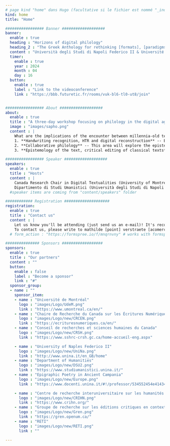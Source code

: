```yaml
---
# page kind "home" dans Hugo (facultative si le fichier est nommé "_index.md")
kind: home
title: "Home"

################# Banner ###################
banner:
  enable : true
  heading : "Horizons of digital philology"
  heading_2 : "The Greek Anthology for rethinking [formats], [paradigms] and [collaboration]"
  content : "Università degli Studi di Napoli Federico II & Université de Montréal, 16<sup>th</sup>-18<sup>th</sup> of April 2024"
  timer:
    enable : true
    year : 2024
    month : 04
    day : 16
  button:
    enable : true
    label : "Link to the videoconference"
    link : "https://bbb.futuretic.fr/rooms/vuk-bl6-tl0-ut8/join"


################# About ###################
about:
  enable : true
  title : "A three-day workshop focusing on philology in the digital age, on the basis of the *Greek Anthology*"
  image : "images/sapho.png"
  content : |
    What are the implications of the encounter between millennia-old texts and complex digital environments? How should we handle the data generated by Digital Classics projects? How can we structure them to make them accessible, valuable and reusable? These questions are at the heart of the three-day workshop "Horizons of digital philology. The *Greek Anthology* for rethinking formats, paradigms and collaboration" (April 16-18, 2024, Università degli Studi di Napoli Federico II & Université de Montréal). The aim of this event is to initiate reflections and discussions on the epistemological foundations of projects for editing or studying classical texts in the digital age, questioning in particular the choices and uses of particular tools, the implementation of collaboration, data management, etc. This event will focus on the case study of *Greek Anthology*, enabling the platform and data from the project of [the digital and collaborative edition of the *Greek Anthology*](https://anthologiagraeca.org), carried out at the Canada Research Chair in Digital Writings since 2014, to be showcased. Each day will be dedicated to one of the three axes of the event; mornings will be dedicated to lectures and afternoons to practical workshops enabling concrete exploration of the concepts discussed and application of some of the methodologies presented.
    1. **Handwriting recognition, HTR and digital reconstruction** -- Based on case studies using handwriting recognition (HTR), digital reconstruction and various artificial intelligence applications, this axis will analyze the different methodologies and uses that can be made of recent technical advances offering new perspectives for the preservation and understanding of classical heritage.
    2. **Collaborative philology** -- This area will explore the epistemological issues raised by collaborative projects in the field of digital humanities. It will highlight interdisciplinary collaborations by analyzing how they shape our understanding of ancient texts in the digital age. By examining the dynamics of collaboration, this axis will explore how plural approaches enrich research, opening up new perspectives and methodologies for approaching and interpreting ancient sources. 
    3. **Epistemology of the text, critical editing of classical texts** -- This area will explore in greater depth the epistemological questions raised by the technical choices made when editing classical texts. With a focus on critical editing, it will explore how these methodological choices influence our understanding and interpretation of ancient texts, examining how editorial decisions impact the transmission, preservation and dissemination of ancient texts. 

################# Speaker ###################
speakers:
  enable : true
  title : "Hosts"
  content : | 
    Canada Research Chair in Digital Textualities (University of Montréal)  
    Dipartimento di Studi Umanistici (Università degli Studi di Napoli Federico II)
  #speaker items are coming from "content/speakers" folder

############ Registration ####################
registration:
  enable : true
  title : "Contact us"
  content : |
    Let us know you'll be attending (just send us an e-mail)! It's recommended for conferences, mandatory for workshops.   
    To contact us, please write to mathilde [point] verstraete [acomercial] umontreal [point] ca
  # form_action : "https://formspree.io/f/mnqrnvny" # works with formspree.io

############### Sponsors ##################
sponsors:
  enable : true
  title : "Our partners"
  content : ""
  button:
    enable : false
    label : "Become a sponsor"
    link : "#"
  sponsor_group:
  - name : ""
    sponsor_item:
    - name : "Université de Montréal" 
      logo : "images/Logo/UdeM.png" 
      link : "https://www.umontreal.ca/en/"    
    - name : "Chaire de Recherche du Canada sur les Écritures Numériques"
      logo : "images/Logo/new/CRCEN.png"
      link : "https://ecrituresnumeriques.ca/en/"
    - name : "Conseil de recherches et sciences humaines du Canada"
      logo : "images/Logo/new/CRSH.png"
      link : "https://www.sshrc-crsh.gc.ca/home-accueil-eng.aspx"

    - name : "University of Naples Federico II" 
      logo : "images/Logo/new/UniNa.png" 
      link : "http://www.unina.it/en_GB/home"
    - name : "Department of Humanities" 
      logo : "images/Logo/new/DSU2.png" 
      link : "https://www.studiumanistici.unina.it/"
    - name : "Epigraphic Poetry in Ancient Campania" 
      logo : "images/Logo/new/Europe.png"
      link : "https://www.docenti.unina.it/#!/professor/534552454e4143414e4e4156414c45434e4e53524e38324d36334638333956/attivita_ricerca"

    - name : "Centre de recherche interuniversitaire sur les humanités numériques"
      logo : "images/Logo/new/CRIHN.png"
      link : "https://www.crihn.org/"
    - name : "Groupe de recherche sur les éditions critiques en contexte numérique"
      logo : "images/Logo/new/Gren.png"
      link : "https://gren.openum.ca/"
    - name : "RETI"
      logo : "images/Logo/new/RETI.png"
      link : ""

---
```

